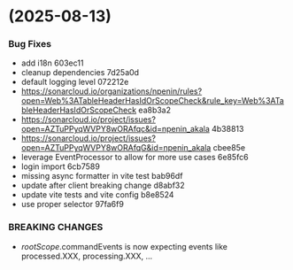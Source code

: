 #  (2025-08-13)


### Bug Fixes

* add i18n 603ec11
* cleanup dependencies 7d25a0d
* default logging level 072212e
* https://sonarcloud.io/organizations/npenin/rules?open=Web%3ATableHeaderHasIdOrScopeCheck&rule_key=Web%3ATableHeaderHasIdOrScopeCheck ea8b3a2
* https://sonarcloud.io/project/issues?open=AZTuPPyqWVPY8wORAfqc&id=npenin_akala 4b38813
* https://sonarcloud.io/project/issues?open=AZTuPPyqWVPY8wORAfqG&id=npenin_akala cbee85e
* leverage EventProcessor to allow for more use cases 6e85fc6
* login import 6cb7589
* missing async formatter in vite test bab96df
* update after client breaking change d8abf32
* update vite tests and vite config b8e8524
* use proper selector 97fa6f9


### BREAKING CHANGES

* $rootScope.$commandEvents is now expecting events like processed.XXX, processing.XXX, ...



